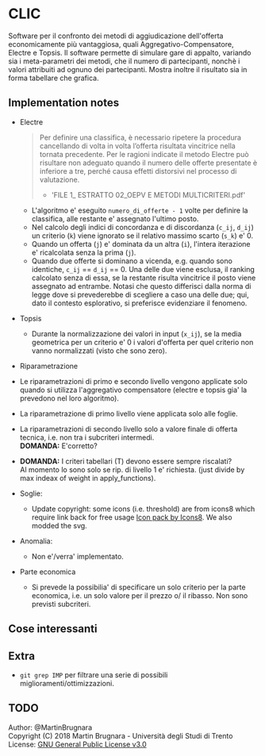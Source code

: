 # CLIC

Software per il confronto dei metodi di aggiudicazione dell'offerta economicamente più vantaggiosa, quali Aggregativo-Compensatore, Electre e Topsis.
Il software permette di simulare gare di appalto, variando sia i meta-parametri dei metodi, che il numero di partecipanti, nonchè i valori attribuiti ad ognuno dei partecipanti.
Mostra inoltre il risultato sia in forma tabellare che grafica.


## Implementation notes
- Electre

  > Per definire una classifica, è necessario ripetere la procedura cancellando di volta in volta l’offerta risultata vincitrice nella tornata precedente.
  > Per le ragioni indicate il metodo Electre può risultare non adeguato quando il numero delle offerte presentate è inferiore a tre, perché causa effetti distorsivi nel processo di valutazione.  
  > - 'FILE 1_ ESTRATTO 02_OEPV E METODI MULTICRITERI.pdf'

  - L'algoritmo e' eseguito `numero_di_offerte - 1` volte per definire la classifica,
    alle restante e' assegnato l'ultimo posto.
  - Nel calcolo degli indici di concordanza e di discordanza (`c_ij`, `d_ij`) un criterio (`k`) viene ignorato se il relativo massimo scarto (`s_k`) e' 0.
  - Quando un offerta (`j`) e' dominata da un altra (`i`), l'intera iterazione e' ricalcolata senza la prima (`j`).
  - Quando due offerte si dominano a vicenda, e.g. quando sono identiche, `c_ij` == `d_ij` == 0.
    Una delle due viene esclusa, il ranking calcolato senza di essa, se la restante risulta vincitrice il posto viene assegnato ad entrambe.
    Notasi che questo differisci dalla norma di legge dove si prevederebbe di scegliere a caso una delle due;
    qui, dato il contesto esplorativo, si preferisce evidenziare il fenomeno.

- Topsis
  - Durante la normalizzazione dei valori in input (`x_ij`), se la media geometrica per un criterio e' 0 i valori d'offerta per quel criterio non vanno normalizzati (visto che sono zero).

- Riparametrazione 
<!-- Discuss first and then implement.
  - A tutti i criteri di tipo discrezionale (D), cioe' quelli dove il punteggio viene
    assegnato da una commisione o tramite confronto a coppie, viene applicata la
    funzione "proporzionalita' inversa" per garantire che l'offerta migliore 
    abbia il punteggio di 1.
-->

  - Le riparametrazioni di primo e secondo livello vengono applicate solo
    quando si utilizza l'aggregativo compensatore (electre e topsis gia' la prevedono nel loro algoritmo).

  - La riparametrazione di primo livello viene applicata solo alle foglie.
  - La riparametrazioni di secondo livello solo a valore finale di offerta tecnica,
    i.e. non tra i subcriteri intermedi.  
    __DOMANDA:__ E'corretto?

  - __DOMANDA:__ I criteri tabellari (T) devono essere sempre riscalati?   
    Al momento lo sono solo se rip. di livello 1 e' richiesta.
    (just divide by max indeax of weight in apply_functions).

- Soglie:
    - Update copyright: some icons (i.e. threshold) are from icons8 which require link back for free usage <a href="https://icons8.com">Icon pack by Icons8</a>.
        We also modded the svg.

- Anomalia:
    - Non e'/verra' implementato.

- Parte economica
  - Si prevede la possibilia' di specificare un solo criterio per la parte economica,
    i.e. un solo valore per il prezzo o/ il ribasso. Non sono previsti subcriteri.

## Cose interessanti

## Extra
- `git grep IMP` per filtrare una serie di possibili miglioramenti/ottimizzazioni.

## TODO

Author: @MartinBrugnara  
Copyright (C) 2018 Martin Brugnara - Università degli Studi di Trento  
License: [GNU General Public License v3.0](LICENSE)
